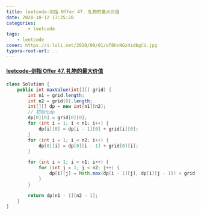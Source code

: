 ```yaml
---
title: leetcode-剑指 Offer 47. 礼物的最大价值
date: 2020-10-12 17:25:28
categories: 
		- leetcode
tags: 
	- leetcode
cover: https://i.loli.net/2020/09/01/oT6hnNGz4idbgCU.jpg
typora-root-url: ..
---
```


#### [leetcode-剑指 Offer 47. 礼物的最大价值](https://leetcode-cn.com/problems/li-wu-de-zui-da-jie-zhi-lcof/)

```java
class Solution {
    public int maxValue(int[][] grid) {
        int n1 = grid.length;
        int n2 = grid[0].length;
        int[][] dp = new int[n1][n2];
        // 初始化dp
        dp[0][0] = grid[0][0];
        for (int i = 1; i < n1; i++) {
            dp[i][0] = dp[i - 1][0] + grid[i][0];
        }
        for (int i = 1; i < n2; i++) {
            dp[0][i] = dp[0][i - 1] + grid[0][i];
        }

        for (int i = 1; i < n1; i++) {
            for (int j = 1; j < n2; j++) {
                dp[i][j] = Math.max(dp[i - 1][j], dp[i][j - 1]) + grid[i][j];
            }
        }

        return dp[n1 - 1][n2 - 1];
    }
}
```

